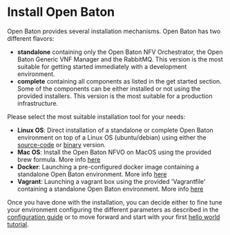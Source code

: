 # Install Open Baton 

Open Baton provides several installation mechanisms. Open Baton has two different flavors: 

* **standalone** containing only the Open Baton NFV Orchestrator, the Open Baton Generic VNF Manager and the RabbitMQ. This version is the most suitable for getting started immediately with a development environment. 
* **complete** containing all components as listed in the get started section. Some of the components can be either installed or not using the provided installers. This version is the most suitable for a production infrastructure. 

Please select the most suitable installation tool for your needs: 

* **Linux OS**: Direct installation of a standalone or complete Open Baton environment on top of a Linux OS (ubuntu/debian) using either the [source-code][nfvo-installation-src] or [binary][nfvo-installation-deb] version. 
* **Mac OS**: Install the Open Baton NFVO on MacOS using the provided brew formula. More info [here][macos]
* **Docker**: Launching a pre-configured docker image containing a standalone Open Baton environment. More info [here][docker]
* **Vagrant**: Launching a vagrant box using the provided 'Vagrantfile' containing a standalone Open Baton environment. More info [here][vagrant]

Once you have done with the installation, you can decide either to fine tune your environment configuring the different parameters as described in the [configuration guide][nfvo-configuration] or to move forward and start with your first [hello world tutorial][dummy-NSR].


[spring]:https://spring.io
[localhost:8080]:http://localhost:8080/
[dummy-NSR]:dummy-NSR.md
[docker]: nfvo-installation-docker.md
[macos]: nfvo-installation-mac.md
[nfvo-configuration]: nfvo-configuration.md
[nfvo-installation-deb]: nfvo-installation-deb.md
[nfvo-installation-src]: nfvo-installation-src.md
[use-openbaton]:use.md
[reference-to-rabbit-site]:https://www.rabbitmq.com/
[vagrant]: nfvo-installation-vagrant.md

<!---
Script for open external links in a new tab
-->
<script type="text/javascript" charset="utf-8">
      // Creating custom :external selector
      $.expr[':'].external = function(obj){
          return !obj.href.match(/^mailto\:/)
                  && (obj.hostname != location.hostname);
      };
      $(function(){
        $('a:external').addClass('external');
        $(".external").attr('target','_blank');
      })
</script>
